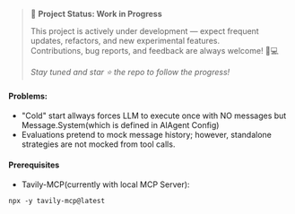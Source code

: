> 🚧 **Project Status: Work in Progress**  
>  
> This project is actively under development — expect frequent updates, refactors, and new experimental features.  
> Contributions, bug reports, and feedback are always welcome! 🧠💻  
>  
> _Stay tuned and star ⭐ the repo to follow the progress!_


#### Problems:
* "Cold" start allways forces LLM to execute once with NO messages but Message.System(which is defined in AIAgent 
  Config)
* Evaluations pretend to mock message history; however, standalone strategies are not mocked from tool calls. 

#### Prerequisites

- Tavily-MCP(currently with local MCP Server):
```shell
npx -y tavily-mcp@latest
```
